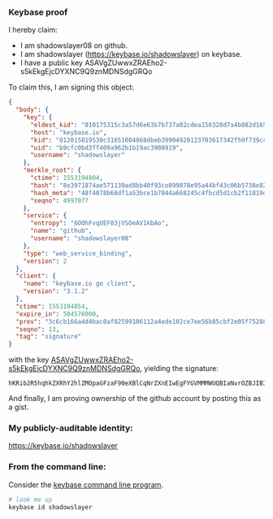 ### Keybase proof

I hereby claim:

  * I am shadowslayer08 on github.
  * I am shadowslayer (https://keybase.io/shadowslayer) on keybase.
  * I have a public key ASAVgZUwwxZRAEho2-s5kEkgEjcDYXNC9Q9znMDNSdgGRQo

To claim this, I am signing this object:

```json
{
  "body": {
    "key": {
      "eldest_kid": "010175315c3a57d6e63b7b737a02cdea156328d7a4b082d165c2865729daacd5a5940a",
      "host": "keybase.io",
      "kid": "012015819530c31651004868dbeb39904920123703617342f50f739cc0cd49d806450a",
      "uid": "b9cfc0bd3ff409a962b1b19ac3908919",
      "username": "shadowslayer"
    },
    "merkle_root": {
      "ctime": 1553194804,
      "hash": "8e3971874ae571139ad8bb40f93ce899878e95a44bf43c06b5738e8243bc7ad1bff60e424aded05945101e8841667082d8b41cd4ee8a097401cd0f49916431f0",
      "hash_meta": "48f4078b68df1a53bce1b7844a668245c4fbcd5d1cb2f11819d129901aae9c72",
      "seqno": 4997077
    },
    "service": {
      "entropy": "6OOhFvqUEF03jVSOeAV1kbAo",
      "name": "github",
      "username": "shadowslayer08"
    },
    "type": "web_service_binding",
    "version": 2
  },
  "client": {
    "name": "keybase.io go client",
    "version": "3.1.2"
  },
  "ctime": 1553194854,
  "expire_in": 504576000,
  "prev": "3c6cb166a4d4bac0af82599106112a4ede102ce7ee56b85cbf2e05f75288b73e",
  "seqno": 13,
  "tag": "signature"
}
```

with the key [ASAVgZUwwxZRAEho2-s5kEkgEjcDYXNC9Q9znMDNSdgGRQo](https://keybase.io/shadowslayer), yielding the signature:

```
hKRib2R5hqhkZXRhY2hlZMOpaGFzaF90eXBlCqNrZXnEIwEgFYGVMMMWUQBIaNvrOZBJIBI3A2FzQvUPc5zAzUnYBkUKp3BheWxvYWTESpcCDcQgPGyxZqTUusCvglmRBhEqTt4QLOfuVrhcvy4F91KItz7EIDixFlWXBeZaxVyzX8J28EdiavJ6nOfP/HkJsf8MarZtAgHCo3NpZ8RAQWlLUh0fVOVXzWCSAVOqRfdjkF0OJlbFH+fn5ghyfnxuCj4ZM8XchtFGJ41nDZLKgwxdHkdA68Z0rC9XYcyPDqhzaWdfdHlwZSCkaGFzaIKkdHlwZQildmFsdWXEIATA+I/cIxGQOa1xhkLTc7m8ja7liUicsaDuWcsgwajjo3RhZ80CAqd2ZXJzaW9uAQ==

```

And finally, I am proving ownership of the github account by posting this as a gist.

### My publicly-auditable identity:

https://keybase.io/shadowslayer

### From the command line:

Consider the [keybase command line program](https://keybase.io/download).

```bash
# look me up
keybase id shadowslayer
```
